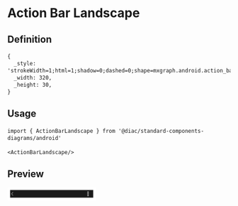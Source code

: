 # Action Bar Landscape

## Definition

```
{
  _style: 'strokeWidth=1;html=1;shadow=0;dashed=0;shape=mxgraph.android.action_bar_landscape;fillColor=#1A1A1A;strokeColor=#c0c0c0;strokeWidth=2;fontColor=#FFFFFF;whiteSpace=wrap;',
  _width: 320,
  _height: 30,
}
```

## Usage

```
import { ActionBarLandscape } from '@diac/standard-components-diagrams/android'

<ActionBarLandscape/>
```

## Preview

<img src="./action-bar-landscape.png" width="200"/>
